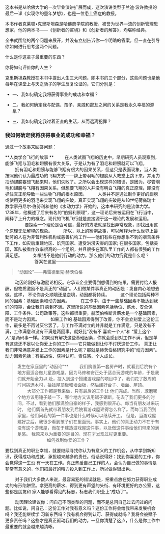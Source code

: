   

这本书是从哈佛大学的一次毕业演讲扩展而成，这次演讲类型于兰迪·波许教授的最后一课《实现你的童年梦想》，也是一位患上癌症的教授。

本书作者克莱顿•克里斯坦森是哈佛商学院的教授，被誉为世界—流的创新管理思想家，他的两本书——《创新者的窘境》和《创新者的解答》，均堪称经典。

全书就围绕的两个问题来展开，并没有立刻告诉你一个明确的答案，但一直在引导你如何进行思考这两个问题。

什么是你这辈子最重要的东西？

你将如何评价你的人生？

克里斯坦森教授在本书中提出人生三大问题，即本书的三个部分，这些问题也是他每年在课堂上与天之骄子的学生反复论证的，它们分别是：

  * 一、我如何确定我将获得事业的成功和幸福？

  * 二、我如何确定我与配偶、孩子、亲戚和密友之间的关系是我永久幸福的源泉？

  * 三、我如何确定我过着正直的生活，从而远离犯罪？

### 我如何确定我将获得事业的成功和幸福？

通过一个故事来回答问题：

**人类学会飞行的故事 ** 　　 在人类试图飞翔的历史中，早期研究人员观察到，能够飞翔与羽毛和翅膀有很大关系，于是认为有了羽毛和翅膀就可以飞翔。 　　 拥有羽毛和翅膀与能够飞翔有很大的因果关系，但这只是表面现象，当人类按照他们认为最成功的飞翔方式——绑上带羽毛的翅膀从大教堂上跳下来，并用力拍动翅膀妄想飞起来时，他们失败了。之所以会出现这样的错误，是因为，尽管羽毛和翅膀与飞翔有因果关系，但想要飞翔的人并没有明白飞翔的真正原理，即没有抓住真正能导致一些生物飞翔的根本原因。 　　 人类并不是通过制作更好的翅膀或使用更多的羽毛来实现飞翔的突破，真正实现飞翔的突破是从18世纪荷裔瑞士数学家丹尼尔·伯努利和他的《水动力学》开始的，这本书研究的是流体力学。1738年，他概述了后来有名的“伯努利原理”，这一理论后来被运用在飞行当中，阐释了上升力的概念。现代的飞机飞行就是直接源于这一理论的发展和运用。 　　 　　 要探索一个理论是否可信，最好的方法就是找出异常现象，即找出用这个原理无法解释的现象。 　　 所以，以上的案例故事，可以解释为什么世界上最勤劳的人在为非营利性机构或慈善机构工作——他们有些在你想象不到的艰苦条件下工作，如灾后重建地区、饥荒国家、遭受洪涝灾害的国家; 在很多国家，包括美国，军队被看作效率很高的一个组织，并且很多在军队里工作的人都有很强的工作满足感。 　　 如果钱不是他们行动的动力，那么他们的动力究竟是什么呢？ 　　 　　 　　 答案在这里———————— 　　

> “动因论”——弗雷德里克·赫茨伯格

　　 动因论刚好与激励论相反。它承认企业要得到想得到的结果，需要付给人报酬，但物质激励不是真正的“动因”。人们做某件事真正的动因是：发自内心地想去做。这样，
不论你身处顺境还是逆境，动因都将持续。 　　 这个理论包括两种不同的因素：基础因素和动力因素。 　　 在工作中，由于一些基础因素不能达到我们的预期，会让我们
感到不满。这里所说的基础因素包括地位、薪水、安全保障、工作条件、公司政策等，这些都很重要。赫茨伯格断言薪水是一个基础因素，而不是动力因素。 　　 如果工作的
基础因素得到了改善，你不会立刻爱上这份工作，最多是不再讨厌它罢了。与工作不满对立的并非就是工作满意，只是没有不满，工作满意和没有不满是两回事。就好比“没有不
喜欢一个人”和
“爱上这个人”是两码事一样。如果没有解决这些基础因素，你就会感到对工作不满，但是单有这些还不足以让你爱上你的工作——它只能做到让你不讨厌这份工作。
真正让我们非常满意并爱上工作的因素是什么呢？那就是赫茨伯格研究中的“动力因素”。动力因素包括：有挑战性、获得认可、责任感、个人成长。

> 发生在家庭里的“动因论”** 　　 我们购置第一套房产时，就看到后院有个地方最适合做儿童游戏屋。因为马修和安正处于适合玩游戏的年龄，于是我们就开始全力以
赴，投入到这个搭建游戏屋的项目中了。我们花了数周的时间挑选木材，拾捡屋顶板和墙面板，然后建好台子、墙面、屋顶。 　　 大部分工作都是我来做，只有最后的工作让
他们完成。当然，琢磨哪个地方该用锤子敲一下，哪个地方又该用锯子锯断，花去了我们更多的时间。不过，看到他们那满脸自豪的样子，我感到很开心。每当有朋友过来玩时，
他们俩首先就带着朋友到后院看游戏屋建得怎么样了。而每当我回到家里，他们问我的第一件事也是什么时候可以继续开工。
但是，当游戏屋建好之后，我很少看到孩子们在里面玩。事实上，他们的真正动力不在于有没有这个游戏屋，而在于建造游戏屋这件事，以及做这件事给他们带来的满足感。
我原来以为重要的是目的，现在才发现过程更重要。 　　 　　 　　 如何找到你爱的工作？



要找到真正的职业幸福，就要继续寻找你认为有意义的工作机会，从中学到新知识，获得成功和成就，承担越来越多的责任。俗话说得好：找到你喜爱的工作，你会觉得这一生没
有一天在工作。真正热爱自己工作的人，会认为自己做的事情是非常有意义的，他们把最好的精力投入到工作上，所以做得很出色。

　　 对于我们大多数人来说，最容易犯的错误就是，把重点放在努力获得职业成功的有形陷阱里。拿更高的薪水、得到更有声望的头衔、有环境更好的办公室，这些都是朋友和
家人能够看得见的标志，标志我们职业上“成功了”。

　　 动因理论建议你：问自己不同类型的问题，而不是总问自己过去问过的问题。比如说，问自己：这份工作对我有意义吗？这份工作将会给我带来发展机会吗？我还能继续学
习新东西吗？我有机会得到认可、获得成就吗？我将会被赋予更多责任吗？这些才是真正驱动我们的动力。一旦你清楚了这点，什么是你工作中最重要的就会越来越清晰。

  

  

